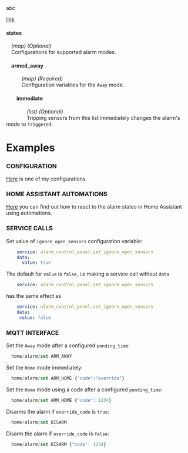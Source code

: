 <div id="test">abc</div>
  
[link](#user-content-test)

#### states
<s style="margin-left:1em;"></s> _(map) (Optional)_  
<s style="margin-left:1em;"></s> Configurations for supported alarm modes.  
  <s></s>  
  <h4 style="margin-left:1em;"> armed_away </h4>

  <s style="margin-left:3em;"></s> _(map) (Required)_  
  <s style="margin-left:3em;"></s> Configuration variables for the `Away` mode.  
  <s></s>  
  <h4 style="margin-left:2em;"> immediate </h4>

  <s style="margin-left:4em;"></s> _(list) (Optional)_  
  <s style="margin-left:4em;"></s> Tripping sensors from this list immediately changes the alarm's mode to `Triggered`.  


# Examples

### CONFIGURATION
[Here](examples/my_bwalarm.yaml) is one of my configurations.

### HOME ASSISTANT AUTOMATIONS
[Here](examples/automations.yaml) you can find out how to react to the alarm states in Home Assistant using automations.  

### SERVICE CALLS  
Set value of `ignore_open_sensors` configuration variable:
```yaml
    service: alarm_control_panel.set_ignore_open_sensors
    data:
      value: true
```
The default for `value` is `false`, i.e making a service call without `data`
```yaml
    service: alarm_control_panel.set_ignore_open_sensors
```
has the same effect as
```yaml
    service: alarm_control_panel.set_ignore_open_sensors
    data:
     value: false
```

### MQTT INTERFACE
Set the `Away` mode after a configured `pending_time`:
```javascript
  home/alarm/set ARM_AWAY
```
Set the `Home` mode immediately:
```javascript
  home/alarm/set ARM_HOME {"code":"override"}
```
Set the `Home` mode using a code after a configured `pending_time`:
```javascript
  home/alarm/set ARM_HOME {"code": 1234}
```
Disarms the alarm if `override_code` is `true`:
```javascript
  home/alarm/set DISARM
```
Disarm the alarm if `override_code` is `false`:
```javascript
  home/alarm/set DISARM {"code": 1234}
```
